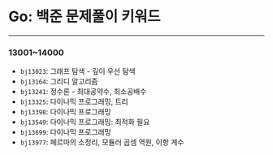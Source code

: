 # Go: 백준 문제풀이 키워드

---

### 13001~14000

- `bj13023`: 그래프 탐색 - 깊이 우선 탐색
- `bj13164`: 그리디 알고리즘
- `bj13241`: 정수론 - 최대공약수, 최소공배수
- `bj13325`: 다이나믹 프로그래밍, 트리
- `bj13398`: 다이나믹 프로그래밍
- `bj13549`: 다이나믹 프로그래밍: 최적화 필요
- `bj13699`: 다이나믹 프로그래밍
- `bj13977`: 페르마의 소정리, 모듈러 곱셈 역원, 이항 계수
